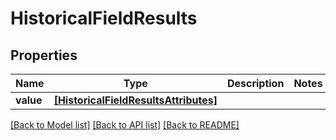 # HistoricalFieldResults


## Properties
Name | Type | Description | Notes
------------ | ------------- | ------------- | -------------
**value** | [**[HistoricalFieldResultsAttributes]**](HistoricalFieldResultsAttributes.md) |  | 

[[Back to Model list]](../README.md#documentation-for-models) [[Back to API list]](../README.md#documentation-for-api-endpoints) [[Back to README]](../README.md)


